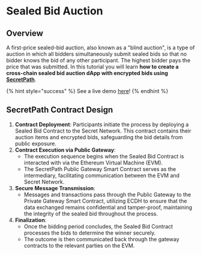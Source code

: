 # Sealed Bid Auction

## Overview

A first-price sealed-bid auction, also known as a "blind auction", is a type of auction in which all bidders simultaneously submit sealed bids so that no bidder knows the bid of any other participant. The highest bidder pays the price that was submitted. In this tutorial you will learn **how to create a cross-chain sealed bid auction dApp with encrypted bids using**[ **SecretPath**](https://docs.scrt.network/secret-network-documentation/development/ethereum-evm-developer-toolkit/basics/cross-chain-messaging/secretpath).&#x20;

{% hint style="success" %}
See a live demo [here](https://secretpath-tutorials.vercel.app/)!
{% endhint %}

## SecretPath Contract Design

1. **Contract Deployment**: Participants initiate the process by deploying a Sealed Bid Contract to the Secret Network. This contract contains their auction items and encrypted bids, safeguarding the bid details from public exposure.
2. **Contract Execution via Public Gateway**:
   * The execution sequence begins when the Sealed Bid Contract is interacted with via the Ethereum Virtual Machine (EVM).
   * The SecretPath Public Gateway Smart Contract serves as the intermediary, facilitating communication between the EVM and Secret Network.
3. **Secure Message Transmission**:
   * Messages and transactions pass through the Public Gateway to the Private Gateway Smart Contract,  utilizing ECDH to ensure that the data exchanged remains confidential and tamper-proof, maintaining the integrity of the sealed bid throughout the process.
4. **Finalization**:
   * Once the bidding period concludes, the Sealed Bid Contract processes the bids to determine the winner securely.
   * The outcome is then communicated back through the gateway contracts to the relevant parties on the EVM.



